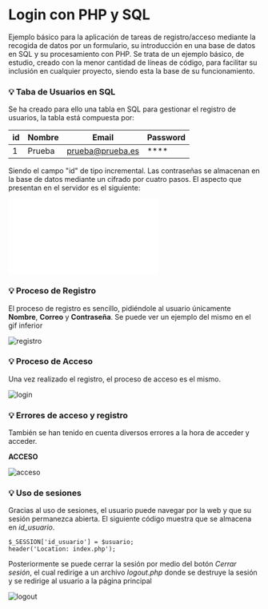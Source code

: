 # Login con PHP y SQL

Ejemplo básico para la aplicación de tareas de registro/acceso mediante la recogida de datos por un formulario, su introducción en una base de datos en SQL y su procesamiento con PHP. Se trata de un ejemplo básico, de estudio, creado con la menor cantidad de líneas de código, para facilitar su inclusión en cualquier proyecto, siendo esta la base de su funcionamiento.

### :bulb: Taba de Usuarios en SQL

Se ha creado para ello una tabla en SQL para gestionar el registro de usuarios, la tabla está compuesta por:

id | Nombre | Email | Password
-- | ------ | ----- | --------
1 | Prueba | prueba@prueba.es | ****

Siendo el campo "id" de tipo incremental. Las contraseñas se almacenan en la base de datos mediante un cifrado por cuatro pasos. El aspecto que presentan en el servidor es el siguiente:

![Database](assets/database.PGN)

### :bulb: Proceso de Registro

El proceso de registro es sencillo, pidiéndole al usuario únicamente **Nombre**, **Correo** y **Contraseña**. Se puede ver un ejemplo del mismo en el gif inferior

![registro](https://media.giphy.com/media/WR3OTTcejS6zmT7iYM/giphy.gif)

### :bulb: Proceso de Acceso

Una vez realizado el registro, el proceso de acceso es el mismo.

![login](https://media.giphy.com/media/jTH2eRXv3nUjeLZbeB/giphy.gif)


### :bulb: Errores de acceso y registro

También se han tenido en cuenta diversos errores a la hora de acceder y acceder.

**ACCESO**

![acceso](https://media.giphy.com/media/VzlDTpKQap9t0sdZz5/giphy.gif)


### :bulb: Uso de sesiones

Gracias al uso de sesiones, el usuario puede navegar por la web y que su sesión permanezca abierta. El siguiente código muestra que se almacena en *id_usuario*.

```
$_SESSION['id_usuario'] = $usuario;
header('Location: index.php');
```

Posteriormente se puede cerrar la sesión por medio del botón *Cerrar sesión*, el cual redirige a un archivo *logout.php* donde se destruye la sesión y se redirige al usuario a la página principal

![logout](https://media.giphy.com/media/m9kFOJpj8pIxDqXogB/giphy.gif)

